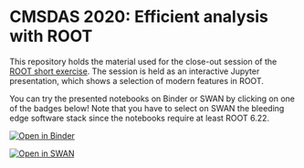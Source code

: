 # CMSDAS 2020: Efficient analysis with ROOT

This repository holds the material used for the close-out session of the [ROOT short exercise](https://cmsdas.github.io/root-short-exercise/). The session is held as an interactive Jupyter presentation, which shows a selection of modern features in ROOT.

You can try the presented notebooks on Binder or SWAN by clicking on one of the badges below! Note that you have to select on SWAN the bleeding edge software stack since the notebooks require at least ROOT 6.22.

[![Open in Binder](https://mybinder.org/badge_logo.svg)](https://mybinder.org/v2/gh/CMSDAS/root-close-out/master)

[![Open in SWAN](https://img.shields.io/badge/Open%20in%20-%E2%98%81%20SWAN-orange.svg)](https://cern.ch/swanserver/cgi-bin/go/?projurl=https://github.com/CMSDAS/root-close-out.git)
